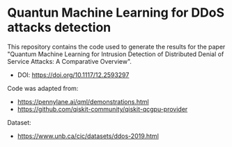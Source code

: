 # Quantun Machine Learning for DDoS attacks detection

This repository contains the code used to generate the results for the paper "Quantum Machine Learning for Intrusion Detection of Distributed Denial of Service Attacks: A Comparative Overview".

- DOI: https://doi.org/10.1117/12.2593297

Code was adapted from:
- https://pennylane.ai/qml/demonstrations.html
- https://github.com/qiskit-community/qiskit-qcgpu-provider

Dataset:
- https://www.unb.ca/cic/datasets/ddos-2019.html
